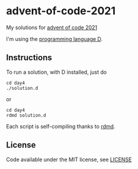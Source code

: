 # advent-of-code-2021

My solutions for [advent of code 2021](https://adventofcode.com/2021)

I'm using the [programming language D](https://dlang.org/).

## Instructions

To run a solution, with D installed, just do

```
cd day4
./solution.d
```

or 

```
cd day4
rdmd solution.d
```

Each script is self-compiling thanks to [rdmd](https://dlang.org/rdmd.html).

## License

Code available under the MIT license, see [LICENSE](./LICENSE)
